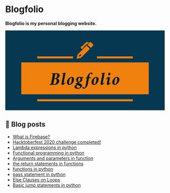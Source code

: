 # Blogfolio
<strong>Blogfolio is my personal blogging website.</strong>

<p>
<img src="/assets/img/blogfolio.png" alt="Blogfolio" />
</p>




## 📕 Blog posts
<!-- BLOG-POST-LIST:START -->
- [What is Firebase?](https://aswinbarath.github.io/What-is-Firebase/)
- [Hacktoberfest 2020 challenge completed!](https://aswinbarath.github.io/Hacktoberfest-2020-challenge-completed/)
- [Lambda expressions in python](https://aswinbarath.github.io/lambda-expressions-in-python/)
- [Functional programming in python](https://aswinbarath.github.io/functional-programming-in-python/)
- [Arguments and parameters in function](https://aswinbarath.github.io/arguments-and-parameters-in-functions/)
- [the return statements in functions](https://aswinbarath.github.io/return-statements-in-functions/)
- [functions in python](https://aswinbarath.github.io/functions-in-python/)
- [pass statement in python](https://aswinbarath.github.io/pass-statement-in-python/)
- [Else Clauses on Loops](https://aswinbarath.github.io/else-clauses-on-loops/)
- [Basic jump statements in python](https://aswinbarath.github.io/basic-jump-statements-in-python/)
<!-- BLOG-POST-LIST:END -->